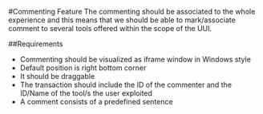 #Commenting Feature
The commenting should be associated to the whole experience and this means that we should be able to mark/associate comment to several tools offered within the scope of the UUI.

##Requirements
 - Commenting should be visualized as iframe window in Windows style
 - Default position is right bottom corner
 - It should be draggable
 - The transaction should include the ID of the commenter and the ID/Name of the tool/s the user exploited
 - A comment consists of a predefined sentence